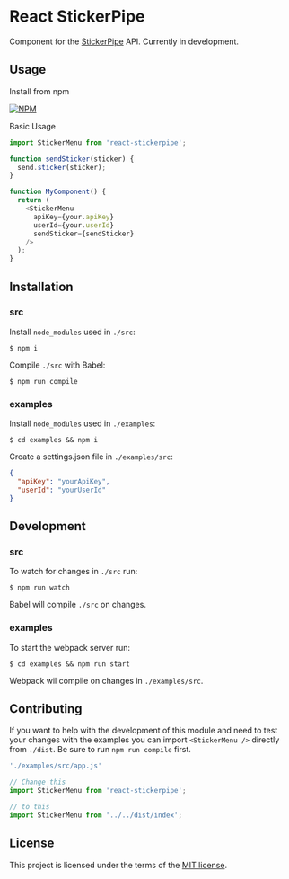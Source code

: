 # React StickerPipe

Component for the [StickerPipe](http://stickerpipe.com/) API.
Currently in development.

## Usage

Install from npm

[![NPM](https://nodei.co/npm/react-stickerpipe.png)](https://nodei.co/npm/react-stickerpipe/)

Basic Usage

```javascript
import StickerMenu from 'react-stickerpipe';

function sendSticker(sticker) {
  send.sticker(sticker);
}

function MyComponent() {
  return (
    <StickerMenu
      apiKey={your.apiKey}
      userId={your.userId}
      sendSticker={sendSticker}
    />
  );
}
```

## Installation

### src

Install `node_modules` used in `./src`:

```
$ npm i
```

Compile `./src` with Babel:

```
$ npm run compile
```

### examples

Install `node_modules` used in `./examples`:

```
$ cd examples && npm i
```

Create a settings.json file in `./examples/src`:

```json
{
  "apiKey": "yourApiKey",
  "userId": "yourUserId"
}
```

## Development

### src

To watch for changes in `./src` run:

```
$ npm run watch
```

Babel will compile `./src` on changes.

### examples

To start the webpack server run:

```
$ cd examples && npm run start
```

Webpack wil compile on changes in `./examples/src`.

## Contributing

If you want to help with the development of this module and need to test your changes with the examples you can import `<StickerMenu />` directly from `./dist`. Be sure to run `npm run compile` first.

```javascript
'./examples/src/app.js'

// Change this
import StickerMenu from 'react-stickerpipe';

// to this
import StickerMenu from '../../dist/index';
```

## License

This project is licensed under the terms of the [MIT license](https://github.com/anchorchat/react-stickerpipe/blob/master/LICENSE).
